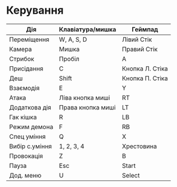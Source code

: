 # Керування

| Дія            | Клавіатура/мишка  | Геймпад         |
| -------------- | ----------------- | --------------- |
| Переміщення    | W, A, S, D        | Лівий Стік      |
| Камера         | Мишка             | Правий Стік     |
| Стрибок        | Пробіл            | A               |
| Присідання     | C                 | Кнопка Л. Стіка |
| Деш            | Shift             | Кнопка П. Стіка |
| Взаємодія      | E                 | Y               |
| Атака          | Ліва кнопка миші  | RT              |
| Додаткова дія  | Права кнопка миші | LT              |
| Гак кішка      | R                 | LB              |
| Режим демона   | F                 | RB              |
| Спец уміння    | Q                 | X               |
| Вибір с.уміння | 1, 2, 3, 4        | Хрестовина      |
| Провокація     | Z                 | B               |
| Пауза          | Esc               | Start           |
| Дод. меню      | U                 | Select          |
